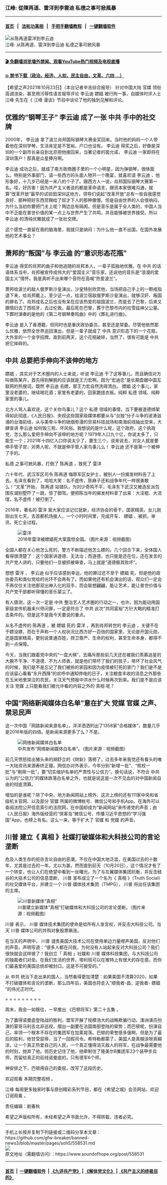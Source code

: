 ### 江峰: 從陳再道、雷洋到李雲迪 私德之事可掀風暴
------------------------

#### [首页](https://github.com/gfw-breaker/banned-news3/blob/master/README.md) &nbsp;&nbsp;|&nbsp;&nbsp; [法轮功真相](https://github.com/begood0513/basic/blob/master/README.md)  &nbsp;&nbsp;|&nbsp;&nbsp; [手把手翻墙教程](https://github.com/gfw-breaker/guides/wiki)  &nbsp;&nbsp;|&nbsp;&nbsp; [一键翻墙软件](https://github.com/gfw-breaker/nogfw/blob/master/README.md)  



<div><img alt="从陈再道雷洋到李云迪" src="https://img.soundofhope.org/2021-10/1635031433617.jpg"/>
<br/><figcaption class="caption">
 江峰: 从陈再道、雷洋到李云迪 私德之事可掀风暴
</figcaption></div><hr/>

#### [ 🎬  免翻墙浏览墙外禁闻、观看YouTube热门视频及电视直播](https://github.com/gfw-breaker/HelloWorld)

#### [ 💥  禁书下载（政治、经济、人权、民主自由、文革、六四 ...）](https://github.com/gfw-breaker/books/blob/master/README.md)

<div><div class="Content__Wrapper sc-1bvya0-0 grZQxZ">
 <p class="meta-top">
  <span class="meta">
   【希望之声2021年10月23日】（本台记者辛吉综合报导）
  </span>
  针对中国大陆
  <ok href="/term/13677">
   官媒
  </ok>
  领衔高调渲染，甚至用污辱性语言报导评论
  <ok href="/term/632412">
   李云迪
  </ok>
  <ok href="/term/64503">
   嫖娼
  </ok>
  被行拘一事，自媒体时评人士
  <ok href="/term/3461">
   江峰
  </ok>
  先生在《
  <ok href="/term/3461">
   江峰
  </ok>
  漫谈》节目中谈论了他的独到见解和评论。
 </p>
 <h2>
  优雅的“钢琴王子”
  <ok href="/term/632412">
   李云迪
  </ok>
  成了一张
  <ok href="/term/1059">
   中共
  </ok>
  手中的社交牌
 </h2>
 <p>
  2000年，
  <ok href="/term/632412">
   李云迪
  </ok>
  拿了波兰肖邦国际钢琴大赛金奖回来。当时他的妈妈一个人带着他在深圳学琴，生活肯定是不宽裕，户口也没有。
  <ok href="/term/632412">
   李云迪
  </ok>
  得奖之后，好像是深圳的一个副市长亲自到北京把他接回来，当著记者的面允诺，
  <ok href="/term/632412">
   李云迪
  </ok>
  一家即将在深圳落户！那真是众星捧月啊。
 </p>
 <div class="AD_Embed__Wrap-sc-1xslmin-0 igMuqX module desktop">
  <div>
  </div>
 </div>
 <p>
  <ok href="/term/632412">
   李云迪
  </ok>
  成功之后，就成了南方政商圈子里的一个小明星，因为弹钢琴，很体面么。特别是外事部门，请一些西方的头面人物开一个晚宴，就喜欢请
  <ok href="/term/632412">
   李云迪
  </ok>
  ，他形象好，十几岁已经是一米八的个子了。跟西方人一说，肖邦国际钢琴大赛第一名。哇，好厉害！因为共产主义者说的都是革命语言，跟资本家很难沟通，就算“改革开放”最早的试验田深圳这地方，领导们说起“改革开放”总有一些自我感觉良好、那种把好东西赏赐给了奴才下人的那种傲慢。但是自由世界的人会很纳闷，为什么当初你要把门关上呢？两边总有隔阂。但是音乐是属于全人类的，中国人当中不乏能在普世价值的某一点上与世界产生了共鸣，并且能够被世界接受。所以
  <ok href="/term/632412">
   李云迪
  </ok>
  的清纯优雅就成了一张社交牌。
 </p>
 <p>
  这个感觉一直留在我的脑海里，我就只是纳闷：为什么他一直不出国，在国外发展他的艺术事业？
 </p>
 <h2>
  萧邦的“叛国”与
  <ok href="/term/632412">
   李云迪
  </ok>
  的“意识形态花瓶”
 </h2>
 <p>
  <ok href="/term/632412">
   李云迪
  </ok>
  得奖的肖邦的曲子和他追随的肖邦本人，一辈子孤独地优雅。在
  <ok href="/term/1059">
   中共
  </ok>
  的话语体系当中，肖邦被宣传成伟大的“爱国主义”音乐家，还说他的音乐是“浪漫的爱国主义”情怀。我是真听不出来哪个音符在高喊“热爱波兰”。
 </p>
 <p>
  萧邦给波兰的敌人俄罗斯沙皇演出，沙皇特别欣赏他，当场把自己手上的一颗戒指退下来，给肖邦戴上。至少这一点，给波兰宿敌俄罗斯沙皇演出，就够汉奸、叛国的罪名了。肖邦成名之后也没有呆在应该热爱的祖国波兰，而是去了巴黎，后来又跟情妇去了西班牙，去过伦敦。最后死在巴黎，葬于巴黎市内的拉雪兹神父公墓。下葬时演奏的是他的《第二号钢琴奏鸣曲》中的《葬礼进行曲》。
 </p>
 <p>
  <ok href="/term/632412">
   李云迪
  </ok>
  是入了香港籍，但同时也是重庆政协委员，甚至还是常委。尽管他依然那么优雅，依然全世界巡回演出，但是一辈子就成了
  <ok href="/term/1059">
   中共
  </ok>
  意识形态下的一个花瓶，大外宣的一个金字招牌。直到前两天，这个花瓶破碎，当然了，很有可能是
  <ok href="/term/1059">
   中共
  </ok>
  把它摔碎的。
 </p>
 <h2>
  <ok href="/term/1059">
   中共
  </ok>
  总要把手伸向不该伸的地方
 </h2>
 <p>
  <ok href="/term/64503">
   嫖娼
  </ok>
  ，其实对于艺术圈内的人士来说，听说
  <ok href="/term/632412">
   李云迪
  </ok>
  干了这等事儿，而且确信对方叫做陈某卉，首先得到解脱的应该就是王力宏啊。因为“宏迪恋”是长期盘踞中国互联网的热搜词，既然
  <ok href="/term/632412">
   李云迪
  </ok>
  去嫖，那王力宏自然洗得清白。
  <ok href="/term/64503">
   嫖娼
  </ok>
  这个事儿，家里没老婆的，继续喝花酒；家里有老婆的，回家跪搓衣板。纯粹
  <ok href="/term/633975">
   私德
  </ok>
  领域、纯粹家里的事儿。
 </p>
 <p>
  北方人骂人喜欢说，这个关你鸟事儿？这个
  <ok href="/term/633975">
   私德
  </ok>
  领域的事情，当下要被道德绑架得如此彻底，《人民日报》、央视这些国家级媒体都要从与“台独”分子斗争的波涛汹涌的台海前线，从与美帝斗争的硝烟弥漫的贸易科技战场和南海前线抽出空来，大肆宣讲
  <ok href="/term/632412">
   李云迪
  </ok>
  如何毁三观、坏风俗。我想说的是什么呢，这个政府，这个执政党，怎么那么爱把手伸向不该伸的地方呢？1979年人口九个亿，你说太多了，只能生一个；2021年十四亿人口你说太少了，要生三个，说来说去，对女人就是要伸手管子宫，对男人呢，不就是伸手管人家鸟事儿么！
  <ok href="/term/632412">
   李云迪
  </ok>
  还不是第一个被伸了手的。
 </p>
 <div class="AD_Embed__Wrap-sc-1xslmin-0 igMuqX module desktop">
  <div>
  </div>
 </div>
 <p>
  <ok href="/term/633975">
   私德
  </ok>
  之事可掀风暴，打倒了
  <ok href="/term/26207">
   陈再道
  </ok>
  ，致死了
  <ok href="/term/12007">
   雷洋
  </ok>
 </p>
 <p>
  六十年代，武汉军区司令
  <ok href="/term/26207">
   陈再道
  </ok>
  侮辱军区女护士，被别人一份揭发材料告了上去。毛泽东看到了，哈哈大笑：名不虚传，陈麻子还和战争年代一样很勇敢么！“文革”开始，
  <ok href="/term/26207">
   陈再道
  </ok>
  站错队，为刘少奇鸣不平，毛泽东下武汉又被造反派包围东湖别墅吓了一跳，惊了御驾。便把陈当年的揭发材料拿了出来：大淫棍、大流氓，名不虚传！被打倒了。
 </p>
 <p>
  2016年，著名的
  <ok href="/term/12007">
   雷洋
  </ok>
  案大家应该记忆犹新，经济协会的骨干，国家精英，女儿刚刚出生七天，去首都机场接人，一个小时时间里，完成开车、
  <ok href="/term/64503">
   嫖娼
  </ok>
  、被抓，审讯、死亡全过程。
 </p>
 <figure class="OImage__StyledFigure-sc-1lfley0-0 hHSfVg">
  <img alt="雷洋" src="https://img.soundofhope.org/2021-10/1635031757383.jpg"/>
  <br/><figcaption>
   2016年雷洋被嫖娼死大案震惊全国。（图片来源：视频截图）
  </figcaption>
 </figure>
 <p>
  全国人都在关心他怎么死的，警方不断描述他怎么嫖的。几个回合下来，全体国人看得很清楚了：这个国家讲道德、无法治；而道德，也只能是还在位，还在发言的共产党人讲的，只要他们一旦被抓被审查，马上就是“道德极其败坏”。
 </p>
 <p>
  想想
  <ok href="/term/12007">
   雷洋
  </ok>
  ，
  <ok href="/term/632412">
   李云迪
  </ok>
  似乎应该感到幸运，他的罪过还不至于
  <ok href="/term/64503">
   嫖娼
  </ok>
  死，但是他的政协委员和类似党给的光环不会再有了。而如果他还有机会演出的话，观众们一定会不再仅仅关注他那双出神入化的双手，而会联想翩翩，能让艺术，能让普世价值与共产党干部都听得懂的音乐蒙尘了。
 </p>
 <p>
  有人猜测，这一次一定是
  <ok href="/term/1059">
   中共
  </ok>
  整治艺人艺术圈的行动之一，也许。因为能动用国家级宣传机器来兴师问罪，一定是符合了
  <ok href="/term/1059">
   中共
  </ok>
  此次“共同富裕”方针大略的精准打击条件的。但是这不是我今天要说的重点。
 </p>
 <p>
  从名不虚传的
  <ok href="/term/26207">
   陈再道
  </ok>
  ，被
  <ok href="/term/64503">
   嫖娼
  </ok>
  死的
  <ok href="/term/12007">
   雷洋
  </ok>
  ，再到肖邦转世的
  <ok href="/term/632412">
   李云迪
  </ok>
  ，关键不在于嫖没嫖，而在于声称一个人权状况比西方好一百倍的国家里，无论是开国元勋，还是国家精英，更别说普通百姓，捍卫尊严、生命的权利，甚至生命本身，都得不到一点保障。
 </p>
 <p>
  今天，当我们跟着党中央的“一盘大棋”，去痛斥那些前几天还在被我们羡慕追星的大腕不干净、不道德、不为人师表，就是他们带坏了我们的孩子，带坏了社会风气的时候，我们是不是忘记了我们被拆的家园和因为疫情被钉死的家门？我们是不是应该留心看看“东升西降”的欢呼中通知停电的日子，关注粮食丰收的消息之外那些在玉米地里哭泣的农民，关注天气预报中洪水什么时候再次到来。我们是不是应该关注
  <ok href="/term/3819">
   党媒
  </ok>
  上只能看我们被允许看的内容之外的
  <ok href="/term/1046">
   真相
  </ok>
  呢？
 </p>
 <h2>
  中国“网络新闻媒体白名单”意在扩大
  <ok href="/term/3819">
   党媒
  </ok>
  <ok href="/term/13677">
   官媒
  </ok>
  之声、禁忌民声
 </h2>
 <p>
  这一次中国「网路新闻来源名单」，洋洋洒洒列出了1358家“合格媒体”，数量几乎是2016年版的四倍。是新闻来源更多了么？不是。
 </p>
 <figure class="OImage__StyledFigure-sc-1lfley0-0 hHSfVg">
  <img alt="网络新闻媒体白名单" src="https://img.soundofhope.org/2021-10/1635032061142.jpg"/>
  <br/><figcaption>
   中共发布“网络新闻媒体白名单”。（图片来源：视频截图）
  </figcaption>
 </figure>
 <p>
  前几天愤怒挂出猪头来的胡舒立的《财新》落榜了，过去多年来我觉还有看头的唯一大陆资讯来源寿终正寝。网信办对外表示，今年分别“新增一批”、“核校一批”与“剔除一批”，要“切实维护名单的严肃性与公信力”。换句话说，不符合
  <ok href="/term/1059">
   中共
  </ok>
  认为的“公信力”的媒体跌落白名单之外，也就是说这是一次不见血的对中国新闻自由的彻底清算。
 </p>
 <div class="AD_Embed__Wrap-sc-1xslmin-0 igMuqX module desktop">
  <div>
  </div>
 </div>
 <p>
  增加的是谁呢？除了中央、地方新闻网站上榜外，这次上榜的还有111家中央和省级机关官网、以及部分
  <ok href="/term/13677">
   官媒
  </ok>
  所属的微博帐号、微信公号和手机App。在海外可以查阅法院公开信息索引的法院网，在中国却成为“新闻网站”来传递党的声音；由《人民日报》海外版经营的“侠客岛”微信公号、传播习近平思想的“学习强国”App，也榜上有名。这么一来，等于扩大了
  <ok href="/term/13677">
   官媒
  </ok>
  和
  <ok href="/term/3819">
   党媒
  </ok>
  的声音。
 </p>
 <h2>
  <ok href="/term/1041">
   川普
  </ok>
  建立《
  <ok href="/term/1046">
   真相
  </ok>
  》社媒打破媒体和大科技公司的言论垄断
 </h2>
 <p>
  危及人类生存的扼杀言论自由的恶潮，不仅在中国大地泛滥，在美国过去的十数年，尤其是过去的一年，尤以为甚。然而直到前天（10月20日），这个情况才有了一个转变，也让人们在绝望中看到一丝曙光。为了与左翼媒体集团抗衡，并反击硅谷的大技术公司的信息垄断，
  <ok href="/term/1041">
   川普
  </ok>
  宣布成立了一个名为《
  <ok href="/term/1046">
   真相
  </ok>
  》（Truth Social）的社交媒体平台，并建立一个
  <ok href="/term/1041">
   川普
  </ok>
  媒体技术集团（TMPG），
  <ok href="/term/1041">
   川普
  </ok>
  将出任该集团的主席。
 </p>
 <figure class="OImage__StyledFigure-sc-1lfley0-0 hHSfVg">
  <img alt="川普新媒体“真相”" src="https://img.soundofhope.org/2021-10/1635032179314.jpg"/>
  <br/><figcaption>
   川普建立新媒体“真相”打破媒体和大科技公司的言论垄断。（图片来源：视频截图）
  </figcaption>
 </figure>
 <p>
  <ok href="/term/1041">
   川普
  </ok>
  表示，
  <ok href="/term/1041">
   川普
  </ok>
  媒体技术集团的使命是给所有人发言权，并反击大科技公司。当天
  <ok href="/term/1041">
   川普
  </ok>
  媒体公司的并购对象股票飙涨。
 </p>
 <p>
  在当天的声明中，
  <ok href="/term/1041">
   川普
  </ok>
  谴责美国大技术公司在使用单边力量噤声美国，反对他们的声音。声明写道：“很多人都在问我，为何没有人站起来反对大科技公司？我们很快就会这样做了！我创立「
  <ok href="/term/1046">
   真相
  </ok>
  」社媒和
  <ok href="/term/1041">
   川普
  </ok>
  媒体科技集团，与大科技公司的独裁者们对垒。在我们生活的世界，塔利班可以在推特上有很大的存在感，而你们最喜爱的美国总统却被封口。这是不可接受的。”
 </p>
 <p>
  从
  <ok href="/term/1059">
   中共
  </ok>
  统治下走出来的国人，当然看得更加清楚：如果美国不清算2020，如果不打破媒体和言论的垄断，那么四年后，美国也将走入“顺我者-昌，逆我者-
  <ok href="/term/64503">
   嫖娼
  </ok>
  ”的伟光正时代。
 </p>
 <p>
  = = = = = = = = =
 </p>
 <p>
  周末，我会一如既往，一早推出
  <ok href="https://landofhope.tv/p/2185">
   《巴顿将军》第二十五集
  </ok>
  。
 </p>
 <p>
  为了赢得诺曼底登陆战的胜利，盟军开展了规模浩大的战略欺骗行动，澳洲演员扮演的蒙哥马利去北非巡视，摆出一副要在法国南部登陆的架势；而巴顿呢，扮演自己，率领一个根本不存在的集团军在加莱晃荡。巴顿的荣誉感多强啊，但是为了最后的胜利，他甘受屈辱，当了一回假司令。希特勒都蒙了，美国人是真糊涂呀真糊涂，让一个真正热爱自己的人民，一个真正懂得消灭敌人的将军，在战争最需要他的时刻，抛弃了他。但历史记住了他，他牵制住了隆美尔B集团军23个装甲步兵师，而留给真正的前线诺曼底的，只有德军6个师。
 </p>
 <p>
  神安排之下，巴顿用自己的委屈，改写了这段历史。
 </p>
 <p>
  欢迎观看
  <ok href="https://youtu.be/W1YWRESogv8">
   本期完整视频
  </ok>
  。
 </p>
 <p>
  <ok href="https://www.soundofhope.org/term/3461">
   江峰
  </ok>
  每周更多独家时事与原创精彩系列节目，都在《希望之城》会员网站，欢迎
  <ok href="https://landofhope.tv/jiangfeng">
   订阅观看
  </ok>
  。
 </p>
 <p class="meta-btm">
  责任编辑：剧春秋
 </p>
 <p class="meta-btm">
  希望之声版权所有，未经希望之声书面允许，不得转载，违者必究。
 </p>
</div>
</div>
<hr/>
手机上长按并复制下列链接或二维码分享本文章：<br/>
https://github.com/gfw-breaker/banned-news3/blob/master/pages/soh5/558531.md <br/>
<a href='https://github.com/gfw-breaker/banned-news3/blob/master/pages/soh5/558531.md'><img src='https://github.com/gfw-breaker/banned-news3/blob/master/pages/soh5/558531.md.png'/></a> <br/>
原文地址（需翻墙访问）：https://www.soundofhope.org/post/558531


------------------------
#### [首页](https://github.com/gfw-breaker/banned-news3/blob/master/README.md) &nbsp;|&nbsp; [一键翻墙软件](https://github.com/gfw-breaker/nogfw/blob/master/README.md) &nbsp;| [《九评共产党》](https://github.com/gfw-breaker/9ping.md/blob/master/README.md#九评之一评共产党是什么) | [《解体党文化》](https://github.com/gfw-breaker/jtdwh.md/blob/master/README.md) | [《共产主义的终极目的》](https://github.com/gfw-breaker/gczydzjmd.md/blob/master/README.md)


<img src='http://gfw-breaker.win/banned-news3/pages/soh5/558531.md' width='0px' height='0px'/>